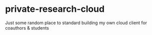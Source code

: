 # private-research-cloud
Just some random place to standard building my own cloud client for coauthors &amp; students
